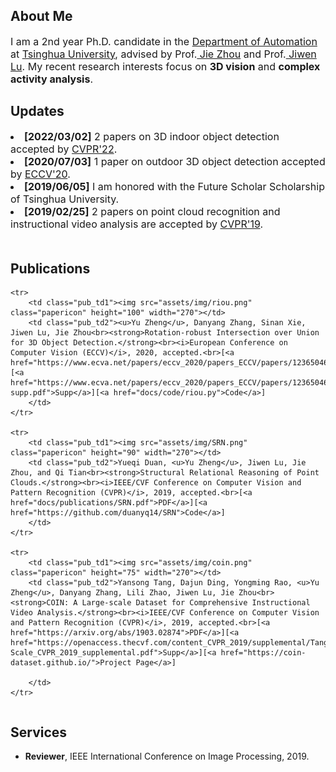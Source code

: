 ---
---


<h2>About Me</h2>
<font size="3">I am a 2nd year Ph.D. candidate in the <a href="http://www.au.tsinghua.edu.cn/publish/auen/index.html"> Department 
of Automation</a> at <a href="https://www.tsinghua.edu.cn/publish/thu2018en/index.html"> Tsinghua University</a>, advised by 
Prof.<a href="https://www.tsinghua.edu.cn/publish/auen/1713/2011/20110506105532098625469/20110506105532098625469_.html"> Jie Zhou</a> and Prof.<a href="http://ivg.au.tsinghua.edu.cn/Jiwen_Lu/"> Jiwen Lu</a>. My recent 
research interests focus on <strong>3D vision</strong> and <strong>complex activity analysis</strong>.</font>
<br />
<h2>Updates</h2>
<font size="3"><li><strong>[2022/03/02]</strong> 2 papers on 3D indoor object detection accepted by <a href="https://cvpr2022.thecvf.com/"> CVPR'22</a>.</li></font>
<font size="3"><li><strong>[2020/07/03]</strong> 1 paper on outdoor 3D object detection accepted by <a href="https://eccv2020.eu/"> ECCV'20</a>.</li></font>
<font size="3"><li><strong>[2019/06/05]</strong> I am honored with the Future Scholar Scholarship of Tsinghua University.</li></font>
<font size="3"><li><strong>[2019/02/25]</strong> 2 papers on point cloud recognition and instructional video analysis are accepted by <a href="http://cvpr2019.thecvf.com/"> CVPR'19</a>.</li></font>
<br />
<h2>Publications</h2>
<table class="pub_table">
<tbody>

	<tr>
		<td class="pub_td1"><img src="assets/img/riou.png" class="papericon" height="100" width="270"></td>
        <td class="pub_td2"><u>Yu Zheng</u>, Danyang Zhang, Sinan Xie, Jiwen Lu, Jie Zhou<br><strong>Rotation-robust Intersection over Union for 3D Object Detection.</strong><br><i>European Conference on Computer Vision (ECCV)</i>, 2020, accepted.<br>[<a href="https://www.ecva.net/papers/eccv_2020/papers_ECCV/papers/123650460.pdf">PDF</a>][<a href="https://www.ecva.net/papers/eccv_2020/papers_ECCV/papers/123650460-supp.pdf">Supp</a>][<a href="docs/code/riou.py">Code</a>]
		</td>
	</tr>

    <tr>
		<td class="pub_td1"><img src="assets/img/SRN.png" class="papericon" height="90" width="270"></td>
        <td class="pub_td2">Yueqi Duan, <u>Yu Zheng</u>, Jiwen Lu, Jie Zhou, and Qi Tian<br><strong>Structural Relational Reasoning of Point Clouds.</strong><br><i>IEEE/CVF Conference on Computer Vision and Pattern Recognition (CVPR)</i>, 2019, accepted.<br>[<a href="docs/publications/SRN.pdf">PDF</a>][<a href="https://github.com/duanyq14/SRN">Code</a>]
		</td>
	</tr>
	
	<tr>
		<td class="pub_td1"><img src="assets/img/coin.png" class="papericon" height="75" width="270"></td>
        <td class="pub_td2">Yansong Tang, Dajun Ding, Yongming Rao, <u>Yu Zheng</u>, Danyang Zhang, Lili Zhao, Jiwen Lu, Jie Zhou<br><strong>COIN: A Large-scale Dataset for Comprehensive Instructional Video Analysis.</strong><br><i>IEEE/CVF Conference on Computer Vision and Pattern Recognition (CVPR)</i>, 2019, accepted.<br>[<a href="https://arxiv.org/abs/1903.02874">PDF</a>][<a href="https://openaccess.thecvf.com/content_CVPR_2019/supplemental/Tang_COIN_A_Large-Scale_CVPR_2019_supplemental.pdf">Supp</a>][<a href="https://coin-dataset.github.io/">Project Page</a>]

		</td>
	</tr>
</tbody>
</table>
                    
<h2>Services</h2>                          
<ul>
    <li><b>Reviewer</b>, IEEE International Conference on Image Processing, 2019.</li>
</ul>
